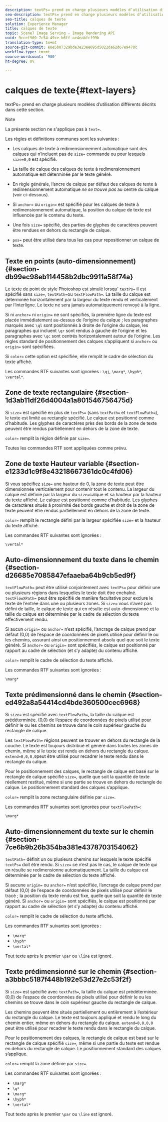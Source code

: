 ```yaml
---
description: textPs= prend en charge plusieurs modèles d’utilisation différents décrits dans cette section.
seo-description: textPs= prend en charge plusieurs modèles d’utilisation différents décrits dans cette section.
seo-title: calques de texte
solution: Experience Manager
title: calques de texte
topic: Scene7 Image Serving - Image Rendering API
uuid: 9ccef969-7c54-49ce-b6ff-ae4eabfcf99b
translation-type: tm+mt
source-git-commit: e8e5b07329bde3e23ee095d5022da62d67e9478c
workflow-type: tm+mt
source-wordcount: '900'
ht-degree: 0%

---
```



# calques de texte{#text-layers}

textPs= prend en charge plusieurs modèles d’utilisation différents décrits dans cette section.

>[!NOTE]
>
>La présente section ne s&#39;applique pas à `text=`.

Les règles et définitions communes sont les suivantes :

* Les calques de texte à redimensionnement automatique sont des calques qui n’incluent pas de `size=` commande ou pour lesquels `size=0,0` est spécifié.

* La taille de calque des calques de texte à redimensionnement automatique est déterminée par le texte généré.
* En règle générale, l’ancre de calque par défaut des calques de texte à redimensionnement automatique *ne se trouve pas* au centre du calque (voir ci-dessous).
* Si `anchor=` ou `origin=` est spécifié pour les calques de texte à redimensionnement automatique, la position du calque de texte est influencée par le contenu du texte.

* Une fois `size=` spécifié, des parties de glyphes de caractères peuvent être rendues en dehors du rectangle de calque.
* `pos=` peut être utilisé dans tous les cas pour repositionner un calque de texte.

## Texte en points (auto-dimensionnement) {#section-db99ec98eb114458b2dbc9911a58f74a}

Le texte de point de style Photoshop est simulé lorsqu’ `textPs=` il est spécifié sans `size=`, `textPath=`ou `textFlowPath=`. La taille du calque est déterminée horizontalement par la largeur du texte rendu et verticalement par l’interligne. Le texte ne sera jamais automatiquement renvoyé à la ligne.

Si ni `anchor=` ni `origin=` ne sont spécifiés, la première ligne du texte est placée immédiatement au-dessus de l’origine du calque ; les paragraphes marqués avec `\ql` sont positionnés à droite de l’origine du calque, les paragraphes qui incluent `\qr` sont rendus à gauche de l’origine et les paragraphes avec `\qc` sont centrés horizontalement autour de l’origine. Les règles standard de positionnement des calques s’appliquent si `anchor=` ou `origin=` sont spécifiées.

Si `color=` cette option est spécifiée, elle remplit le cadre de sélection du texte affiché.

Les commandes RTF suivantes sont ignorées : `\qj`, `\marg*`, `\hyph*`, `\vertal*`.

## Zone de texte rectangulaire {#section-1d3ab11df26d4004a1a801546756475d}

Si `size=` est spécifié en plus de `textPs=` (sans `textPath=` et `textFlowPath=`), le texte est limité au rectangle spécifié. Le calque est positionné comme d’habitude. Les glyphes de caractères près des bords de la zone de texte peuvent être rendus partiellement en dehors de la zone de texte.

`color=` remplit la région définie par `size=`.

Toutes les commandes RTF sont appliquées comme prévu.

## Zone de texte Hauteur variable {#section-e1233d1c9f8e43218667361dc0c4fd06}

Si vous spécifiez `size=` une hauteur de 0, la zone de texte peut être dimensionnée verticalement pour contenir tout le contenu. La largeur du calque est définie par la largeur du `size=`calque et sa hauteur par la hauteur du texte affiché. Le calque est positionné comme d’habitude. Les glyphes de caractères situés à proximité des bords gauche et droit de la zone de texte peuvent être rendus partiellement en dehors de la zone de texte.

`color=` remplit le rectangle défini par la largeur spécifiée `size=` et la hauteur du texte affiché.

Les commandes RTF suivantes sont ignorées :

`\vertal*`

## Auto-dimensionnement du texte dans le chemin {#section-d26685e7085847efaaeba64b9cb5ed9f}

`textFlowPath=` peut être utilisé conjointement avec `textPs=` pour définir une ou plusieurs régions dans lesquelles le texte doit être enchaîné. `textFlowXPath=` peut être spécifié de manière facultative pour exclure le texte de l’entrée dans une ou plusieurs zones. Si `size=` vous n’avez pas défini de taille, le calque de texte qui en résulte est auto-dimensionné et la taille du calque est déterminée par le cadre de sélection du texte effectivement rendu.

Si aucun `origin=` ou `anchor=` n’est spécifié, l’ancrage de calque prend par défaut (0,0) de l’espace de coordonnées de pixels utilisé pour définir le ou les chemins, assurant ainsi un positionnement absolu quel que soit le texte généré. Si `anchor=` ou `origin=` sont spécifiés, le calque est positionné par rapport au cadre de sélection (et s’y adapte) du contenu affiché.

`color=` remplit le cadre de sélection du texte affiché.

Les commandes RTF suivantes sont ignorées :

`\marg*`

## Texte prédimensionné dans le chemin {#section-ed492a8a54414cd4bde360500cec6968}

Si `size=` est spécifié avec `textFlowPath=`, la taille du calque est prédéterminée. (0,0) de l’espace de coordonnées de pixels utilisé pour définir le ou les chemins se trouve dans le coin supérieur gauche du rectangle de calque.

Les `textFlowPath=` régions peuvent se trouver en dehors du rectangle de la couche. Le texte est toujours distribué et généré dans toutes les zones de chemin, même si le texte est rendu en dehors du rectangle du calque. `extend=0,0,0,0`peut être utilisé pour recadrer le texte rendu dans le rectangle du calque.

Pour le positionnement des calques, le rectangle de calque est basé sur le rectangle de calque spécifié `size=`, quelle que soit la quantité de texte réellement restitué, même si une partie se trouve en dehors du rectangle de calque. Le positionnement standard des calques s’applique.

`color=` remplit la zone rectangulaire définie par `size=`.

Les commandes RTF suivantes sont ignorées pour `textFlowPath=`:

`\marg*`

## Auto-dimensionnement du texte sur le chemin {#section-7ce6b9b26b354ba381e4378703154062}

`textPath=` définit un ou plusieurs chemins sur lesquels le texte spécifié `textPs=` doit être rendu. Si `size=` ce n’est pas le cas, le calque de texte qui en résulte se redimensionne automatiquement. La taille du calque est déterminée par le cadre de sélection du texte affiché.

Si aucune `origin=` ou `anchor=` n’est spécifiée, l’ancrage de calque prend par défaut (0,0) de l’espace de coordonnées de pixels utilisé pour définir le tracé ; la position du texte rendu est fixe, quelle que soit la quantité de texte généré. Si `anchor=` ou `origin=` sont spécifiés, le calque est positionné par rapport au cadre de sélection (et s’y adapte) du contenu affiché.

`color=` remplit le cadre de sélection du texte affiché.

Les commandes RTF suivantes sont ignorées :

* `\marg*`
* `\hyph*`
* `\vertal*`

Tout texte après le premier `\par` ou `\line` est ignoré.

## Texte prédimensionné sur le chemin {#section-a3bbbc5187f448b192e53d27e2c53f2f}

Si `size=` est spécifié avec `textPath=`, la taille du calque est prédéterminée. (0,0) de l’espace de coordonnées de pixels utilisé pour définir le ou les chemins se trouve dans le coin supérieur gauche du rectangle de calque.

Les chemins peuvent être situés partiellement ou entièrement à l’extérieur du rectangle du calque. Le texte est toujours appliqué et rendu le long du chemin entier, même en dehors du rectangle du calque. `extend=0,0,0,0` peut être utilisé pour recadrer le texte rendu dans le rectangle du calque.

Pour le positionnement des calques, le rectangle de calque est basé sur le rectangle de calque spécifié `size=`, même si une partie du texte est rendue en dehors du rectangle de calque. Le positionnement standard des calques s’applique.

`color=` remplit la zone définie par `size=`.

Les commandes RTF suivantes sont ignorées :

* `\marg*`
* `\q*`
* `\marg*`
* `\hyph*`
* `\vertal*`

Tout texte après le premier `\par` ou `\line` est ignoré.

